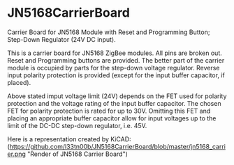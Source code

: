 # JN5168CarrierBoard
Carrier Board for JN5168 Module with Reset and Programming Button; Step-Down Regulator (24V DC input).

This is a carrier board for JN5168 ZigBee modules. All pins are broken out. Reset and Programming buttons are provided. The better part of the carrier module is occupied by parts for the step-down voltage regulator. Reverse input polarity protection is provided (except for the input buffer capacitor, if placed). 

Above stated imput voltage limit (24V) depends on the FET used for polarity protection and the voltage rating of the input buffer capacitor. The chosen FET for polarity protection is rated for up to 30V. Omitting this FET and placing an appropriate buffer capacitor allow for input voltages up to the limit of the DC-DC step-down regulator, i.e. 45V.

Here is a representation created by KiCAD:
(https://github.com/l33tn00b/JN5168CarrierBoard/blob/master/jn5168_carrier.png "Render of JN5168 Carrier Board")
